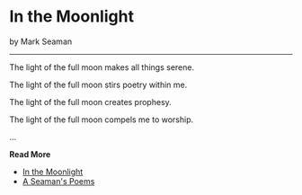 # In the Moonlight

by Mark Seaman

---

The light of the full moon makes all things serene.

The light of the full moon stirs poetry within me.

The light of the full moon creates prophesy.

The light of the full moon compels me to worship.

...

**Read More**

* [In the Moonlight](https://seamansguide.com/book/poem/Moonlight.md)
* [A Seaman's Poems](https://seamansguide.com/book/poem)

